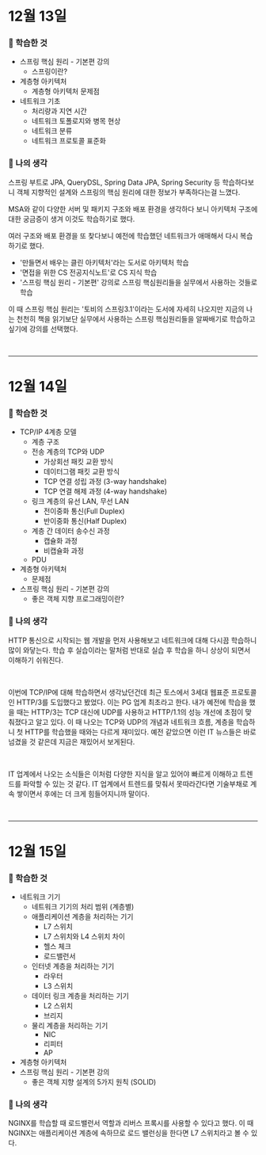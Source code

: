 # 12월 13일

### 🚀 학습한 것

- 스프링 핵심 원리 - 기본편 강의
  - 스프링이란?
- 계층형 아키텍처
  - 계층형 아키텍처 문제점
- 네트워크 기초
  - 처리량과 지연 시간
  - 네트워크 토폴로지와 병목 현상
  - 네트워크 분류
  - 네트워크 프로토콜 표준화

### 🚀 나의 생각

스프링 부트로 JPA, QueryDSL, Spring Data JPA, Spring Security 등 학습하다보니 객체 지향적인 설계와 스프링의 핵심 원리에 대한 정보가 부족하다는걸 느꼈다.

MSA와 같이 다양한 서버 및 패키지 구조와 배포 환경을 생각하다 보니 아키텍처 구조에 대한 궁금증이 생겨 이것도 학습하기로 했다.

여러 구조와 배포 환경을 또 찾다보니 예전에 학습했던 네트워크가 애매해서 다시 복습하기로 했다.

- '만들면서 배우는 클린 아키텍처'라는 도서로 아키텍처 학습
- '면접을 위한 CS 전공지식노트'로 CS 지식 학습
- '스프링 핵심 원리 - 기본편' 강의로 스프링 핵심원리들을 실무에서 사용하는 것들로 학습

이 때 스프링 핵심 원리는 '토비의 스프링3.1'이라는 도서에 자세히 나오지만 지금의 나는 천천히 책을 읽기보단 실무에서 사용하는 스프링 핵심원리들을 알짜배기로 학습하고 싶기에 강의를 선택했다.

<br>

---

# 12월 14일

### 🚀 학습한 것

- TCP/IP 4계층 모델
  - 계층 구조
  - 전송 계층의 TCP와 UDP
    - 가상회선 패킷 교환 방식
    - 데이터그램 패킷 교환 방식
    - TCP 연결 성립 과정 (3-way handshake)
    - TCP 연결 해제 과정 (4-way handshake)
  - 링크 계층의 유선 LAN, 무선 LAN
    - 전이중화 통신(Full Duplex)
    - 반이중화 통신(Half Duplex)
  - 계층 간 데이터 송수신 과정
    - 캡슐화 과정
    - 비캡슐화 과정
  - PDU
- 계층형 아키텍처
  - 문제점
- 스프링 핵심 원리 - 기본편 강의
  - 좋은 객체 지향 프로그래밍이란?

### 🚀 나의 생각

HTTP 통신으로 시작되는 웹 개발을 먼저 사용해보고 네트워크에 대해 다시끔 학습하니 많이 와닿는다. 학습 후 실습이라는 말처럼 반대로 실습 후 학습을 하니 상상이 되면서 이해하기 쉬워진다.

<br>

이번에 TCP/IP에 대해 학습하면서 생각났던건데 최근 토스에서 3세대 웹표준 프로토콜인 HTTP/3를 도입했다고 봤었다. 이는 PG 업계 최초라고 한다. 내가 예전에 학습을 했을 때는 HTTP/3는 TCP 대신에 UDP를 사용하고 HTTP/1.1의 성능 개선에 초점이 맞춰졌다고 알고 있다. 이 때 나오는 TCP와 UDP의 개념과 네트워크 흐름, 계층을 학습하니 첫 HTTP를 학습했을 때와는 다르게 재미있다. 예전 같았으면 이런 IT 뉴스들은 바로 넘겼을 것 같은데 지금은 재밌어서 보게된다.

<br>

IT 업계에서 나오는 소식들은 이처럼 다양한 지식을 알고 있어야 빠르게 이해하고 트렌드를 파악할 수 있는 것 같다. IT 업계에서 트렌드를 맞춰서 못따라간다면 기술부채로 계속 쌓이면서 후에는 더 크게 힘들어지니까 말이다.

<br>

---

# 12월 15일

### 🚀 학습한 것

- 네트워크 기기
  - 네트워크 기기의 처리 범위 (계층별)
  - 애플리케이션 계층을 처리하는 기기
    - L7 스위치
    - L7 스위치와 L4 스위치 차이
    - 헬스 체크
    - 로드밸런서
  - 인터넷 계층을 처리하는 기기
    - 라우터
    - L3 스위치
  - 데이터 링크 계층을 처리하는 기기
    - L2 스위치
    - 브리지
  - 물리 계층을 처리하는 기기
    - NIC
    - 리피터
    - AP
- 계층형 아키텍처
- 스프링 핵심 원리 - 기본편 강의
  - 좋은 객체 지향 설계의 5가지 원칙 (SOLID)

### 🚀 나의 생각

NGINX를 학습할 때 로드밸런서 역할과 리버스 프록시를 사용할 수 있다고 했다. 이 때 NGINX는 애플리케이션 계층에 속하므로 로드 밸런싱을 한다면 L7 스위치라고 볼 수 있다.
